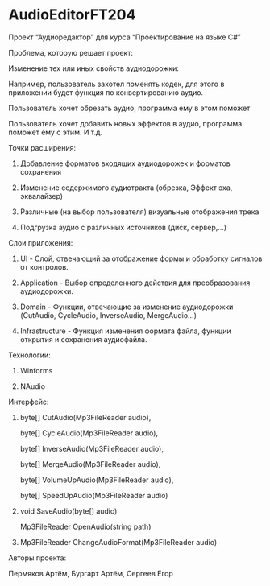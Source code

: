 # AudioEditorFT204

Проект “Аудиоредактор” для курса “Проектирование на языке C#”

Проблема, которую решает проект: 

Изменение тех или иных свойств аудиодорожки:

Например, пользователь захотел поменять кодек, для этого в приложении будет функция по конвертированию аудио.

Пользователь хочет обрезать аудио, программа ему в этом поможет

Пользователь хочет добавить новых эффектов в аудио, программа поможет ему с этим. И т.д.

Точки расширения:

1) Добавление форматов входящих аудиодорожек и форматов сохранения

2) Изменение содержимого аудиотракта (обрезка, 
Эффект эха, эквалайзер)

3) Различные (на выбор пользователя) визуальные отображения трека

4) Подгрузка аудио с различных источников (диск, сервер,...)

Слои приложения:

1) UI - Слой, отвечающий за отображение формы и обработку сигналов от контролов.

2) Application - Выбор определенного действия для преобразования аудиодорожки.

3) Domain - Функции, отвечающие за изменение аудиодорожки (CutAudio, CycleAudio, InverseAudio, MergeAudio...)

4) Infrastructure - Функция изменения формата файла, функции открытия и сохранения аудиофайла.

Технологии:

1) Winforms

2) NAudio

Интерфейс:

1) byte[] CutAudio(Mp3FileReader audio), 

   byte[] CycleAudio(Mp3FileReader audio),

   byte[] InverseAudio(Mp3FileReader audio), 
   
   byte[] MergeAudio(Mp3FileReader audio),
   
   byte[] VolumeUpAudio(Mp3FileReader audio),
   
   byte[] SpeedUpAudio(Mp3FileReader audio)

2) void SaveAudio(byte[] audio)

   Mp3FileReader OpenAudio(string path)
   
3) Mp3FileReader ChangeAudioFormat(Mp3FileReader audio)

Авторы проекта:

Пермяков Артём, Бургарт Артём, Сергеев Егор
